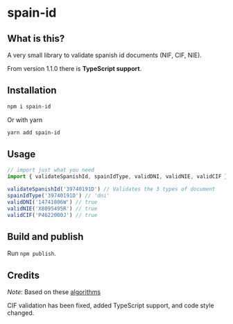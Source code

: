 # spain-id

## What is this?

A very small library to validate spanish id documents (NIF, CIF, NIE).

From version 1.1.0 there is **TypeScript support**.

## Installation

```bash
npm i spain-id
```

Or with yarn

```bash
yarn add spain-id
```

## Usage

```javascript
// import just what you need
import { validateSpanishId, spainIdType, validDNI, validNIE, validCIF } from 'spain-id'

validateSpanishId('39740191D') // Validates the 3 types of document
spainIdType('39740191D') // 'dni'
validDNI('14741806W') // true
validNIE('X8095495R') // true
validCIF('P4622000J') // true

```

## Build and publish

Run `npm publish`.

## Credits

*Note*: Based on these [algorithms](https://gist.github.com/afgomez/5691823)

CIF validation has been fixed, added TypeScript support, and code style changed.
